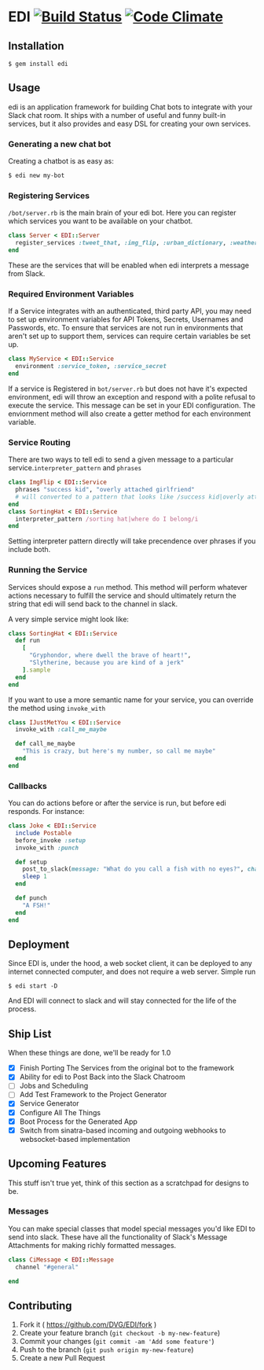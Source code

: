 # EDI [![Build Status](https://travis-ci.org/DVG/EDI.svg?branch=master)](https://travis-ci.org/DVG/EDI) [![Code Climate](https://codeclimate.com/github/EDIrb/EDI/badges/gpa.svg)](https://codeclimate.com/github/EDIrb/EDI)

## Installation

    $ gem install edi

## Usage

edi is an application framework for building Chat bots to integrate with your Slack chat room. It ships with a number of useful and funny built-in services, but it also provides and easy DSL for creating your own services.

### Generating a new chat bot

Creating a chatbot is as easy as:

```bash
$ edi new my-bot
```

### Registering Services

`/bot/server.rb` is the main brain of your edi bot. Here you can register which services you want to be available on your chatbot.

```ruby
class Server < EDI::Server
  register_services :tweet_that, :img_flip, :urban_dictionary, :weather
end
```

These are the services that will be enabled when edi interprets a message from Slack.

### Required Environment Variables

If a Service integrates with an authenticated, third party API, you may need to set up environment variables for API Tokens, Secrets, Usernames and Passwords, etc. To ensure that services are not run in environments that aren't set up to support them, services can require certain variables be set up.

```ruby
class MyService < EDI::Service
  environment :service_token, :service_secret
end
```

If a service is Registered in `bot/server.rb` but does not have it's expected environment, edi will throw an exception and respond with a polite refusal to execute the service. This message can be set in your EDI configuration. The enviornment method will also create a getter method for each environment variable.

### Service Routing

There are two ways to tell edi to send a given message to a particular service.`interpreter_pattern` and `phrases`

```ruby
class ImgFlip < EDI::Service
  phrases "success kid", "overly attached girlfriend"
  # will converted to a pattern that looks like /success kid|overly attached girlfriend/i
end
class SortingHat < EDI::Service
  interpreter_pattern /sorting hat|where do I belong/i
end
```

Setting interpreter pattern directly will take precendence over phrases if you include both.

### Running the Service

Services should expose a `run` method. This method will perform whatever actions necessary to fulfill the service and should ultimately return the string that edi will send back to the channel in slack.

A very simple service might look like:

```ruby
class SortingHat < EDI::Service
  def run
    [
      "Gryphondor, where dwell the brave of heart!",
      "Slytherine, because you are kind of a jerk"
    ].sample
  end
end
```

If you want to use a more semantic name for your service, you can override the method using `invoke_with`

```ruby
class IJustMetYou < EDI::Service
  invoke_with :call_me_maybe

  def call_me_maybe
    "This is crazy, but here's my number, so call me maybe"
  end
end
```

### Callbacks

You can do actions before or after the service is run, but before edi responds. For instance:

```ruby
class Joke < EDI::Service
  include Postable
  before_invoke :setup
  invoke_with :punch

  def setup
    post_to_slack(message: "What do you call a fish with no eyes?", channel: "##{channel_name}")
    sleep 1
  end

  def punch
    "A FSH!"
  end
end
```

## Deployment

Since EDI is, under the hood, a web socket client, it can be deployed to any internet connected computer, and does not require a web server. Simple run

```shell
$ edi start -D
```

And EDI will connect to slack and will stay connected for the life of the process.

## Ship List

When these things are done, we'll be ready for 1.0

- [x] Finish Porting The Services from the original bot to the framework
- [x] Ability for edi to Post Back into the Slack Chatroom
- [ ] Jobs and Scheduling
- [ ] Add Test Framework to the Project Generator
- [x] Service Generator
- [x] Configure All The Things
- [x] Boot Process for the Generated App
- [x] Switch from sinatra-based incoming and outgoing webhooks to websocket-based implementation

## Upcoming Features

This stuff isn't true yet, think of this section as a scratchpad for designs to be.

### Messages

You can make special classes that model special messages you'd like EDI to send into slack. These have all the functionality of Slack's Message Attachments for making richly formatted messages.

```ruby
class CiMessage < EDI::Message
  channel "#general"

end
```

## Contributing

1. Fork it ( https://github.com/DVG/EDI/fork )
2. Create your feature branch (`git checkout -b my-new-feature`)
3. Commit your changes (`git commit -am 'Add some feature'`)
4. Push to the branch (`git push origin my-new-feature`)
5. Create a new Pull Request
